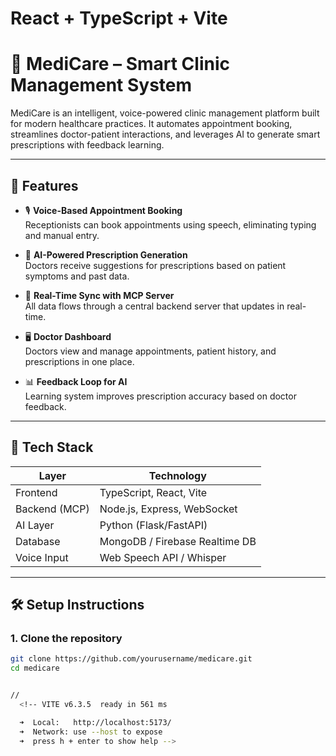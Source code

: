 # React + TypeScript + Vite

# 🏥 MediCare – Smart Clinic Management System

MediCare is an intelligent, voice-powered clinic management platform built for modern healthcare practices. It automates appointment booking, streamlines doctor-patient interactions, and leverages AI to generate smart prescriptions with feedback learning.

---

## 🚀 Features

- 🎙️ **Voice-Based Appointment Booking**  
  Receptionists can book appointments using speech, eliminating typing and manual entry.

- 🧠 **AI-Powered Prescription Generation**  
  Doctors receive suggestions for prescriptions based on patient symptoms and past data.

- 🔄 **Real-Time Sync with MCP Server**  
  All data flows through a central backend server that updates in real-time.

- 🖥️ **Doctor Dashboard**  
  Doctors view and manage appointments, patient history, and prescriptions in one place.

- 📊 **Feedback Loop for AI**  
  Learning system improves prescription accuracy based on doctor feedback.

---

## 🧱 Tech Stack

| Layer         | Technology                     |
|---------------|--------------------------------|
| Frontend      | TypeScript, React, Vite        |
| Backend (MCP) | Node.js, Express, WebSocket    |
| AI Layer      | Python (Flask/FastAPI)         |
| Database      | MongoDB / Firebase Realtime DB |
| Voice Input   | Web Speech API / Whisper       |

---

## 🛠️ Setup Instructions

### 1. Clone the repository
```bash
git clone https://github.com/yourusername/medicare.git
cd medicare


// 
  <!-- VITE v6.3.5  ready in 561 ms

  ➜  Local:   http://localhost:5173/
  ➜  Network: use --host to expose
  ➜  press h + enter to show help -->


